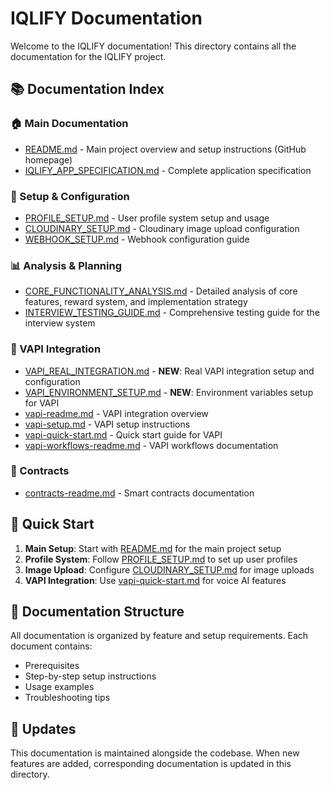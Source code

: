 # IQLIFY Documentation

Welcome to the IQLIFY documentation! This directory contains all the documentation for the IQLIFY project.

## 📚 Documentation Index

### 🏠 Main Documentation
- [README.md](../README.md) - Main project overview and setup instructions (GitHub homepage)
- [IQLIFY_APP_SPECIFICATION.md](./IQLIFY_APP_SPECIFICATION.md) - Complete application specification

### 🔧 Setup & Configuration
- [PROFILE_SETUP.md](./PROFILE_SETUP.md) - User profile system setup and usage
- [CLOUDINARY_SETUP.md](./CLOUDINARY_SETUP.md) - Cloudinary image upload configuration
- [WEBHOOK_SETUP.md](./WEBHOOK_SETUP.md) - Webhook configuration guide

### 📊 Analysis & Planning
- [CORE_FUNCTIONALITY_ANALYSIS.md](./CORE_FUNCTIONALITY_ANALYSIS.md) - Detailed analysis of core features, reward system, and implementation strategy
- [INTERVIEW_TESTING_GUIDE.md](./INTERVIEW_TESTING_GUIDE.md) - Comprehensive testing guide for the interview system

### 🎤 VAPI Integration
- [VAPI_REAL_INTEGRATION.md](./VAPI_REAL_INTEGRATION.md) - **NEW**: Real VAPI integration setup and configuration
- [VAPI_ENVIRONMENT_SETUP.md](./VAPI_ENVIRONMENT_SETUP.md) - **NEW**: Environment variables setup for VAPI
- [vapi-readme.md](./vapi-readme.md) - VAPI integration overview
- [vapi-setup.md](./vapi-setup.md) - VAPI setup instructions
- [vapi-quick-start.md](./vapi-quick-start.md) - Quick start guide for VAPI
- [vapi-workflows-readme.md](./vapi-workflows-readme.md) - VAPI workflows documentation

### 📄 Contracts
- [contracts-readme.md](./contracts-readme.md) - Smart contracts documentation

## 🚀 Quick Start

1. **Main Setup**: Start with [README.md](../README.md) for the main project setup
2. **Profile System**: Follow [PROFILE_SETUP.md](./PROFILE_SETUP.md) to set up user profiles
3. **Image Upload**: Configure [CLOUDINARY_SETUP.md](./CLOUDINARY_SETUP.md) for image uploads
4. **VAPI Integration**: Use [vapi-quick-start.md](./vapi-quick-start.md) for voice AI features

## 📖 Documentation Structure

All documentation is organized by feature and setup requirements. Each document contains:
- Prerequisites
- Step-by-step setup instructions
- Usage examples
- Troubleshooting tips

## 🔄 Updates

This documentation is maintained alongside the codebase. When new features are added, corresponding documentation is updated in this directory.
